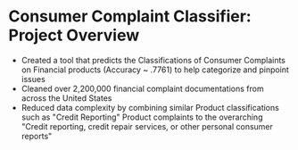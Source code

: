 # Consumer Complaint Classifier: Project Overview
*   Created a tool that predicts the Classifications of Consumer Complaints on Financial products (Accuracy ~ .7761) to help categorize and pinpoint issues
*   Cleaned over 2,200,000 financial complaint documentations from across the United States
*   Reduced data complexity by combining similar Product classifications such as "Credit Reporting" Product complaints to the overarching "Credit reporting, credit repair services, or other personal consumer reports"
